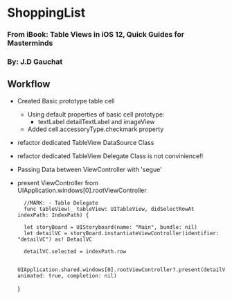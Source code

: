 # ShoppingList

### From iBook: Table Views in iOS 12, Quick Guides for Masterminds
### By: J.D Gauchat

## Workflow
- Created Basic prototype table cell
    - Using default properties of basic cell prototype: 
        - textLabel detailTextLabel and imageView
    - Added cell.accessoryType.checkmark property

- refactor dedicated TableView DataSource Class
- refactor dedicated TableView Delegate Class is not convinience!!

- Passing Data between ViewController with 'segue'
- present ViewController from UIApplication.windows[0].rootViewController

        //MARK: - Table Delegate
        func tableView(_ tableView: UITableView, didSelectRowAt indexPath: IndexPath) {
        
        let storyBoard = UIStoryboard(name: "Main", bundle: nil)
        let detailVC = storyBoard.instantiateViewController(identifier: "detailVC") as! DetailVC
        
        detailVC.selected = indexPath.row
        
        UIApplication.shared.windows[0].rootViewController?.present(detailVC, animated: true, completion: nil)
    }

